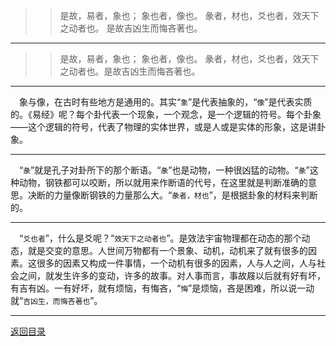 > > 是故，易者，象也； 象也者，像也。 彖者，材也，爻也者，效天下之动者也。 是故吉凶生而悔吝著也。
___
> > 是故，易者，象也； 象也者，像也。 彖者，材也，爻也者，效天下之动者也。是故吉凶生而悔吝著也。
___
&emsp;象与像，在古时有些地方是通用的。其实“``象``”是代表抽象的，“``像``”是代表实质的。《易经》呢？每个卦代表一个现象，一个观念，是一个逻辑的符号。每个卦象——这个逻辑的符号，代表了物理的实体世界，或是人或是实体的形象，这是讲卦象。
___
&emsp;“``彖``”就是孔子对卦所下的那个断语。“``彖``”也是动物，一种很凶猛的动物。“``彖``”这种动物，钢铁都可以咬断，所以就用来作断语的代号，在这里就是判断准确的意思。决断的力量像断钢铁的力量那么大。“``彖者，材也``”，是根据卦象的材料来判断的。
___
&emsp;“``爻也者``”，什么是爻呢？“``效天下之动者也``”。是效法宇宙物理都在动态的那个动态，就是交变的意思。人世间万物都有一个景象、动机，动机来了就有很多的因素。这很多的因素又构成一件事情，一个动机有很多的因素，人与人之间，人与社会之间，就发生许多的变动，许多的故事。对人事而言，事故屐以后就有好有坏，有吉有凶。一有好坏，就有烦恼，有悔吝，“``悔``”是烦恼，吝是困难，所以说一动就“``吉凶生，而悔吝著也``”。
___
[返回目录](../../master/README.md#目录)